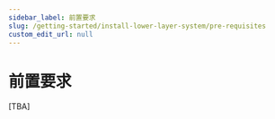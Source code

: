 ```yaml
---
sidebar_label: 前置要求
slug: /getting-started/install-lower-layer-system/pre-requisites
custom_edit_url: null
---
```


# 前置要求

[TBA]
